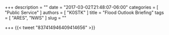 +++
description = ""
date = "2017-03-02T21:48:07-06:00"
categories = [ "Public Service" ]
authors = [ "K0STK" ]
title = "Flood Outlook Briefing"
tags = [ "ARES", "NWS" ]
slug = ""

+++
{{< tweet "837414946409414656" >}}
<!--more-->
